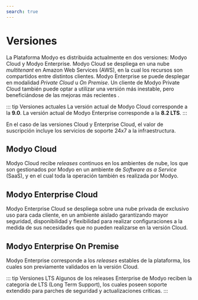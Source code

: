 ```yaml
---
search: true
---
```


# Versiones

La Plataforma Modyo es distribuida actualmente en dos versiones: Modyo Cloud y Modyo Enterprise. Modyo Cloud se despliega en una nube _multitenant_ en Amazon Web Services (AWS), en la cual los recursos son compartidos entre distintos clientes. Modyo Enterprise se puede desplegar en modalidad _Private Cloud_ u _On Premise_. Un cliente de Modyo Private Cloud también puede optar a utilizar una versión más inestable, pero beneficiándose de las mejoras más recientes .

::: tip Versiones actuales
La versión actual de Modyo Cloud corresponde a la **9.0**. La versión actual de Modyo Enterprise corresponde a la **8.2 LTS**.
:::

En el caso de las versiones Cloud y Enterprise Cloud, el valor de suscripción incluye los servicios de soporte 24x7 a la infraestructura.

## Modyo Cloud
Modyo Cloud recibe _releases_ continuos en los ambientes de nube, los que son gestionados por Modyo en un ambiente de _Software as a Service_ (SaaS), y en el cual toda la operación también es realizada por Modyo.


## Modyo Enterprise Cloud
Modyo Enterprise Cloud se despliega sobre una nube privada de exclusivo uso para cada cliente, en un ambiente aislado garantizando mayor seguridad, disponibilidad y flexibilidad para realizar configuraciones a la medida de sus necesidades que no pueden realizarse en la versión Cloud.


## Modyo Enterprise On Premise
Modyo Enterprise corresponde a los _releases_ estables de la plataforma, los cuales son previamente validados en la versión Cloud.

::: tip Versiones LTS
Algunos de los releases Enterprise de Modyo reciben la categoría de LTS (Long Term Support), los cuales poseen soporte extendido para parches de seguridad y actualizaciones críticas.
:::

